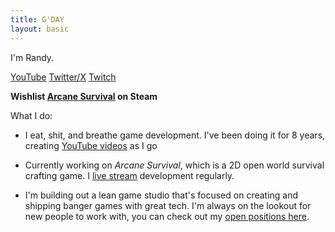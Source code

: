```yaml
---
title: G'DAY
layout: basic
---
```


I'm Randy.

[YouTube](https://www.youtube.com/@randyprime)
[Twitter/X](https://twitter.com/primalrandy)
[Twitch](https://twitch.tv/randy)

**Wishlist [Arcane Survival](https://s.team/a/2571560) on Steam**

What I do:
- I eat, shit, and breathe game development. I've been doing it for 8 years, creating [YouTube videos](https://www.youtube.com/@randyprime) as I go

- Currently working on *Arcane Survival*, which is a 2D open world survival crafting game. I [live stream](https://twtich.tv/randy) development regularly.

- I'm building out a lean game studio that's focused on creating and shipping banger games with great tech. I'm always on the lookout for new people to work with, you can check out my [open positions here](/work).
